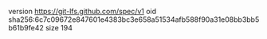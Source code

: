 version https://git-lfs.github.com/spec/v1
oid sha256:6c7c09672e847601e4383bc3e658a51534afb588f90a31e08bb3bb5b61b9fe42
size 194
